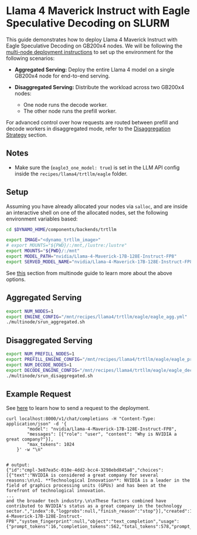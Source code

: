 <!--
SPDX-FileCopyrightText: Copyright (c) 2025 NVIDIA CORPORATION & AFFILIATES. All rights reserved.
SPDX-License-Identifier: Apache-2.0

Licensed under the Apache License, Version 2.0 (the "License");
you may not use this file except in compliance with the License.
You may obtain a copy of the License at

http://www.apache.org/licenses/LICENSE-2.0

Unless required by applicable law or agreed to in writing, software
distributed under the License is distributed on an "AS IS" BASIS,
WITHOUT WARRANTIES OR CONDITIONS OF ANY KIND, either express or implied.
See the License for the specific language governing permissions and
limitations under the License.
-->

# Llama 4 Maverick Instruct with Eagle Speculative Decoding on SLURM

This guide demonstrates how to deploy Llama 4 Maverick Instruct with Eagle Speculative Decoding on GB200x4 nodes. We will be following the [multi-node deployment instructions](./multinode/multinode-examples.md) to set up the environment for the following scenarios:

- **Aggregated Serving:**
  Deploy the entire Llama 4 model on a single GB200x4 node for end-to-end serving.

- **Disaggregated Serving:**
  Distribute the workload across two GB200x4 nodes:
    - One node runs the decode worker.
    - The other node runs the prefill worker.

For advanced control over how requests are routed between prefill and decode workers in disaggregated mode, refer to the [Disaggregation Strategy](./README.md#disaggregation-strategy) section.

## Notes
* Make sure the (`eagle3_one_model: true`) is set in the LLM API config inside the `recipes/llama4/trtllm/eagle` folder.

## Setup

Assuming you have already allocated your nodes via `salloc`, and are
inside an interactive shell on one of the allocated nodes, set the
following environment variables based:

```bash
cd $DYNAMO_HOME/components/backends/trtllm

export IMAGE="<dynamo_trtllm_image>"
# export MOUNTS="${PWD}/:/mnt,/lustre:/lustre"
export MOUNTS="${PWD}/:/mnt"
export MODEL_PATH="nvidia/Llama-4-Maverick-17B-128E-Instruct-FP8"
export SERVED_MODEL_NAME="nvidia/Llama-4-Maverick-17B-128E-Instruct-FP8"
```

See [this](./multinode/multinode-examples.md#setup) section from multinode guide to learn more about the above options.


## Aggregated Serving
```bash
export NUM_NODES=1
export ENGINE_CONFIG="/mnt/recipes/llama4/trtllm/eagle/eagle_agg.yml"
./multinode/srun_aggregated.sh
```

## Disaggregated Serving

```bash
export NUM_PREFILL_NODES=1
export PREFILL_ENGINE_CONFIG="/mnt/recipes/llama4/trtllm/eagle/eagle_prefill.yaml"
export NUM_DECODE_NODES=1
export DECODE_ENGINE_CONFIG="/mnt/recipes/llama4/trtllm/eagle/eagle_decode.yaml"
./multinode/srun_disaggregated.sh
```

## Example Request

See [here](./multinode/multinode-examples.md#example-request) to learn how to send a request to the deployment.

```
curl localhost:8000/v1/chat/completions -H "Content-Type: application/json" -d '{
        "model": "nvidia/Llama-4-Maverick-17B-128E-Instruct-FP8",
        "messages": [{"role": "user", "content": "Why is NVIDIA a great company?"}],
        "max_tokens": 1024
    }' -w "\n"


# output:
{"id":"cmpl-3e87ea5c-010e-4dd2-bcc4-3298ebd845a8","choices":[{"text":"NVIDIA is considered a great company for several reasons:\n\n1. **Technological Innovation**: NVIDIA is a leader in the field of graphics processing units (GPUs) and has been at the forefront of technological innovation.
...
and the broader tech industry.\n\nThese factors combined have contributed to NVIDIA's status as a great company in the technology sector.","index":0,"logprobs":null,"finish_reason":"stop"}],"created":1753329671,"model":"nvidia/Llama-4-Maverick-17B-128E-Instruct-FP8","system_fingerprint":null,"object":"text_completion","usage":{"prompt_tokens":16,"completion_tokens":562,"total_tokens":578,"prompt_tokens_details":null,"completion_tokens_details":null}}
```
